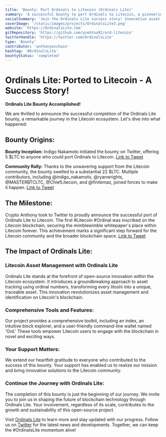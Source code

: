 ```yaml
---
title: 'Bounty: Port Ordinals to Litecoin (Ordinals Lite)'
summary: 'A successful bounty to port Ordinals to Litecoin, a pioneering project in the Litecoin ecosystem.'
socialSummary: 'Join the Ordinals Lite success story! Innovative asset tracking and comprehensive tools are now part of Litecoin.'
coverImage: '/static/images/projects/OrdinalsLite3.png'
website: 'https://OrdinalsLite.com'
gitRepository: 'https://github.com/ynohtna92/ord-litecoin'
twitterHandle: 'https://twitter.com/OrdinalsLite'
type: 'Bounty'
contributor: 'anthonyonchain'
hashtag: '#OrdinalsLite'
bountyStatus: 'completed'
---
```


# Ordinals Lite: Ported to Litecoin - A Success Story!

**Ordinals Lite Bounty Accomplished!**

We are thrilled to announce the successful completion of the Ordinals Lite bounty, a remarkable journey in the Litecoin ecosystem. Let's dive into what happened:

## Bounty Origins:

**Bounty Inception:** Indigo Nakamoto initiated the bounty on Twitter, offering 5 $LTC to anyone who could port Ordinals to Litecoin. [Link to Tweet](https://twitter.com/indigo_nakamoto/status/1624247793438322689)

**Community Rally:** Thanks to the unwavering support from the Litecoin community, the bounty swelled to a substantial 22 $LTC. Multiple contributors, including @indigo_nakamoto, @ryanwrights, @MASTERBTCLTC, @ChiefLitecoin, and @finitemaz, joined forces to make it happen. [Link to Tweet](https://twitter.com/indigo_nakamoto/status/1626323002781753346)

## The Milestone:

Crypto Anthony took to Twitter to proudly announce the successful port of Ordinals Lite to Litecoin. The first #Litecoin #Ordinal was inscribed on the Litecoin blockchain, securing the mimblewimble whitepaper's place within Litecoin forever. This achievement marks a significant step forward for the Litecoin community and the broader blockchain space. [Link to Tweet](https://twitter.com/anthonyonchain/status/1627408947203411969)

## The Impact of Ordinals Lite:

### Litecoin Asset Management with Ordinals Lite

Ordinals Lite stands at the forefront of open-source innovation within the Litecoin ecosystem. It introduces a groundbreaking approach to asset tracking using ordinal numbers, transforming every litoshi into a unique, traceable asset. This innovation revolutionizes asset management and identification on Litecoin's blockchain.

### Comprehensive Tools and Features:

Our project provides a comprehensive toolkit, including an index, an intuitive block explorer, and a user-friendly command-line wallet named 'Ord.' These tools empower Litecoin users to engage with the blockchain in novel and exciting ways.

### Your Support Matters:

We extend our heartfelt gratitude to everyone who contributed to the success of this bounty. Your support has enabled us to realize our mission and bring innovative solutions to the Litecoin community.

### Continue the Journey with Ordinals Lite:

The completion of this bounty is just the beginning of our journey. We invite you to join us in shaping the future of blockchain technology through Ordinals Lite. Your involvement, regardless of its scale, contributes to the growth and sustainability of this open-source project.

Visit [Ordinals Lite](https://OrdinalsLite.com) to learn more and stay updated with our progress. Follow us on [Twitter](https://twitter.com/OrdinalsLite) for the latest news and developments. Together, we can keep the #OrdinalsLite momentum alive!
